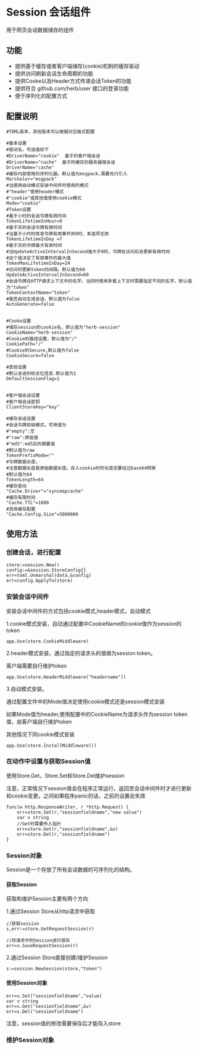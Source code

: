 # Session 会话组件

用于网页会话数据储存的组件

## 功能
* 提供基于缓存或者客户端储存(cookie)机制的缓存驱动
* 提供访问刷新会话生命周期的功能
* 提供Cooke以及Header方式传递会话Token的功能
* 提供符合 github.com/herb/user 接口的登录功能
* 便于序列化的配置方式

## 配置说明

    #TOML版本，其他版本可以根据对应格式配置
    
    #基本设置
	#驱动名，可选值如下
	#DriverName="cookie"  基于的客户端会话
	#DriverName="cache"  基于的缓存的服务器端会话
    DriverName="cache"
	#缓存内部使用的序列化器。默认值为msgpack,需要先行引入
	Marshaler="msgpack"
	#当使用自动模式安装中间件时使用的模式
	#"header"使用header模式
	#"cookie"或其他值使用cookie模式
	Mode="cookie"
    #Token设置
	#基于小时的会话令牌有效时间
	TokenLifetimeInHour=0
	#基于天的会话令牌有效时间
	#当基于小时的挥发令牌有效事件非0时，本选项无效
	TokenLifetimeInDay =7
    #基于天的令牌最大有效时间
	#当UpdateActiveIntervalInSecond值大于0时，令牌在访问后会更新有效时间
	#这个值决定了有效事件的最大值
	TokenMaxLifetimeInDay=24
	#访问时更新token的间隔。默认值为60
	UpdateActiveIntervalInSecond=60
	#会话令牌在HTTP请求上下文中的名字。当同时使用多套上下文时需要指定不同的名字。默认值为"token"
	TokenContextName="token"
	#是否自动生成会话，默认值为false
	AutoGenerate=false


    #Cooke设置
	#储存session的cookie名，默认值为"herb-session"
	CookieName="herb-session"
	#Cookie的路径设置，默认值为"/"
	CookiePath="/"
	#Cookie的Secure,默认值为false
	CookieSecure=false

	#其他设置
	#默认会话的标志位信息.默认值为1
	DefaultSessionFlag=1


    #客户端会话设置
	#客户端会话密钥
    ClientStoreKey="key"

    #缓存会话设置
	#会话令牌前缀模式。可用值为
	#"empty":空
	#"raw":原始值
	#"md5":md5后的摘要值
	#默认值为raw
	TokenPrefixMode=""
	#令牌数据长度。
	#注意数据长度是原始数据长度。存入cookie时的长度还要经过base64转换
	#默认值为64
	TokenLength=64
	#缓存驱动
	"Cache.Driver"="syncmapcache"
	#缓存有限时间
    "Cache.TTL"=1800
	#具体缓存配置
    "Cache.Config.Size"=5000000

## 使用方法

### 创建会话，进行配置

    store:=session.New()
	config:=&session.StoreConfig{}
	err=toml.Unmarshal(data,&config)
	err=config.ApplyTo(store)

### 安装会话中间件

安装会话中间件的方式包括cookie模式,header模式，自动模式

1.cookie模式安装，自动通过配置中CookieName的cookie值作为session的token

    app.Use(store.CookieMiddleware)

2.header模式安装，通过指定的请求头的值做为session token。

客户端需要自行维护token

    app.Use(store.HeaderMiddleware("headername"))

3.自动模式安装。

通过配置文件中的Mode值决定使用cookie模式还是session模式安装

如果Mode值为header,使用配置中的CookieName为请求头作为session token值，由客户端自行维护token

其他情况下同cookie模式安装

    app.Use(store.InstallMiddleware())

### 在动作中设置与获取Session值

使用Store.Get，Store.Set和Store.Del维护session

注意，正常情况下session值会在程序正常运行，返回至会话中间件时才进行更新和cookie变更。之间如果程序panic的话，之前的设置会失效

    func(w http.ResponseWriter, r *http.Request) {
		err=store.Set(r,"sessionfieldname","new value")
		var v string
		//Get时需要传入指针
		err=store.Get(r,"sessionfieldname",&v)
		err=store.Del(r,"sessionfieldname")
	}

### Session对象

Session是一个存放了所有会话数据的可序列化的结构。

#### 获取Session

获取和维护Session主要有两个方向

1.通过Session Store从http请求中获取

    //获取session
	s,err:=store.GetRequestSession(r)

	//将请求中的Session进行保存
	err=s.SaveRequestSession(r)

2.通过Session Store直接创建/维护Session

    s:=session.NewSession(store,"token")

#### 使用Session对象

	err=s.Set("sessionfieldname","value)
	var v string
    err=s.Get("sessionfieldname",&v)
	err=s.Del("sessionfieldname")

注意，session值的修改需要保存后才能存入store

### 维护Session对象
